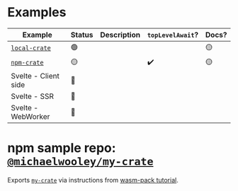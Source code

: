 # Examples


| Example                        | Status | Description | `topLevelAwait`? | Docs? |
| ------------------------------ | ------ | ----------- | ---------------- | ----- |
| [`local-crate`](./local-crate) | 🟢      |             |                  | 🟡     |
| [`npm-crate`](./npm-crate)     | 🟡      |             | ✔️                | 🟡     |
| Svelte - Client side           | 🔴      |             |                  |       |
| Svelte - SSR                   | 🔴      |             |                  |       |
| Svelte - WebWorker             | 🔴      |             |                  |       |


# npm sample repo: [`@michaelwooley/my-crate`](https://www.npmjs.com/package/@michaelwooley/my-crate)

Exports [`my-crate`](./local-crate/my-crate) via instructions from [wasm-pack tutorial](https://rustwasm.github.io/docs/wasm-pack/tutorials/npm-browser-packages/packaging-and-publishing.html).